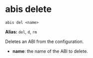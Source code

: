 # **abis delete**

`abis del <name>`

**Alias:** `del`, `d`, `rm`

Deletes an ABI from the configuration.

- **name**: the name of the ABI to delete.
